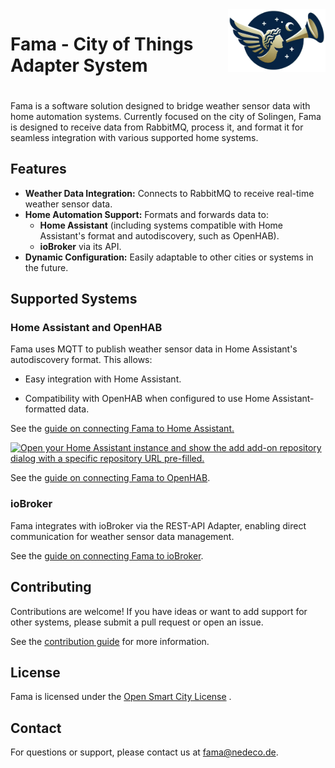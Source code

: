 
<div style="display:flex;gap:1%;margin-bottom:20px">
  <h1 style="border:none"> Fama - City of Things Adapter System</h1>
  <img height="100px" alt="logo" src="documentation/images/logo.png">
</div>

 Fama is a software solution designed to bridge weather sensor data with home automation systems. Currently focused on the city of Solingen, Fama is designed to receive data from RabbitMQ, process it, and format it for seamless integration with various supported home systems.

 ## Features
 - **Weather Data Integration:** Connects to RabbitMQ to receive real-time weather sensor data.
 - **Home Automation Support:** Formats and forwards data to:
    - **Home Assistant** (including systems compatible with Home Assistant's format and autodiscovery, such as OpenHAB).
    - **ioBroker** via its API.
- **Dynamic Configuration:** Easily adaptable to other cities or systems in the future.

## Supported Systems

### Home Assistant and OpenHAB

Fama uses MQTT to publish weather sensor data in Home Assistant's autodiscovery format. This allows:

- Easy integration with Home Assistant.

- Compatibility with OpenHAB when configured to use Home Assistant-formatted data.

See the [guide on connecting Fama to Home Assistant.](/documentation/homesystem/HOMEASSISTANT.md) 

[![Open your Home Assistant instance and show the add add-on repository dialog with a specific repository URL pre-filled.](https://my.home-assistant.io/badges/supervisor_add_addon_repository.svg)](https://my.home-assistant.io/redirect/supervisor_add_addon_repository/?repository_url=https://github.com/nedeco/fama-hass-addons)

See the [guide on connecting Fama to OpenHAB](/documentation/homesystem/OPENHAB.md).

### ioBroker

Fama integrates with ioBroker via the REST-API Adapter, enabling direct communication for weather sensor data management.

See the [guide on connecting Fama to ioBroker](/documentation/homesystem/IOBROKER.md).

## Contributing

Contributions are welcome! If you have ideas or want to add support for other systems, please submit a pull request or open an issue.

See the [contribution guide](CONTRIBUTING.md) for more information.

## License

Fama is licensed under the [Open Smart City License](LICENSE.md) .

## Contact

For questions or support, please contact us at [fama@nedeco.de](mailto:fama@nedeco.de).
